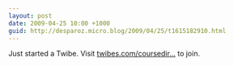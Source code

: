 ```yaml
---
layout: post
date: 2009-04-25 10:00 +1000
guid: http://desparoz.micro.blog/2009/04/25/t1615182910.html
---
```

Just started a Twibe. Visit [twibes.com/coursedir...](http://twibes.com/coursedirectors) to join.
